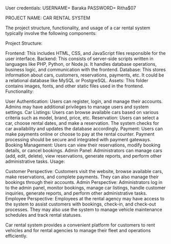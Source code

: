 User credentials:
USERNAME= Baraka
PASSWORD= Ritha$07



PROJECT NAME:  CAR RENTAL SYSTEM

The project structure, functionality, and usage of a car rental system typically involve the following components:

Project Structure:

Frontend: This includes HTML, CSS, and JavaScript files responsible for the user interface.
Backend: This consists of server-side scripts written in languages like PHP, Python, or Node.js. It handles database operations, business logic, and communication with the frontend.
Database: This stores information about cars, customers, reservations, payments, etc. It could be a relational database like MySQL or PostgreSQL.
Assets: This folder contains images, fonts, and other static files used in the frontend.
Functionality:

User Authentication: Users can register, login, and manage their accounts. Admins may have additional privileges to manage users and system settings.
Car Listings: Users can browse available cars based on various criteria such as model, brand, price, etc.
Reservation: Users can select a car, choose rental dates, and make a reservation. The system checks for car availability and updates the database accordingly.
Payment: Users can make payments online or choose to pay at the rental counter. Payment processing should be secure and integrated with payment gateways.
Booking Management: Users can view their reservations, modify booking details, or cancel bookings.
Admin Panel: Administrators can manage cars (add, edit, delete), view reservations, generate reports, and perform other administrative tasks.
Usage:

Customer Perspective: Customers visit the website, browse available cars, make reservations, and complete payments. They can also manage their bookings through their accounts.
Admin Perspective: Administrators log in to the admin panel, monitor bookings, manage car listings, handle customer inquiries, generate reports, and perform other administrative tasks.
Employee Perspective: Employees at the rental agency may have access to the system to assist customers with bookings, check-in, and check-out processes. They may also use the system to manage vehicle maintenance schedules and track rental statuses.

 Car rental system provides a convenient platform for customers to rent vehicles and for rental agencies to manage their fleet and operations efficiently.